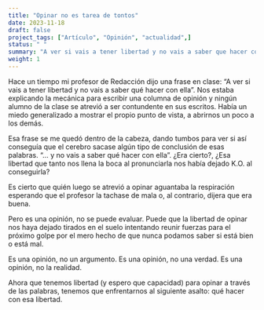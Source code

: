 ```yaml
---
title: "Opinar no es tarea de tontos"
date: 2023-11-18
draft: false
project_tags: ["Artículo", "Opinión", "actualidad",]
status: " "
summary: "A ver si vais a tener libertad y no vais a saber que hacer con ella"
weight: 1
---
```

Hace un tiempo mi profesor de Redacción dijo una frase en clase: “A ver si vais a tener libertad
y no vais a saber qué hacer con ella”. Nos estaba explicando la mecánica para escribir una columna 
de opinión y ningún alumno de la clase se atrevió a ser contundente en sus escritos. Había un miedo
generalizado a mostrar el propio punto de vista, a abrirnos un poco a los demás. 

Esa frase se me quedó dentro de la cabeza, dando tumbos para ver si así conseguía que el cerebro
sacase algún tipo de conclusión de esas palabras. “… y no vais a saber qué hacer con ella”. ¿Era cierto?, 
¿Esa libertad que tanto nos llena la boca al pronunciarla nos había dejado K.O. al conseguirla?

Es cierto que quién luego se atrevió a opinar aguantaba la respiración esperando que el profesor la 
tachase de mala o, al contrario, dijera que era buena. 

Pero es una opinión, no se puede evaluar. Puede que la libertad de opinar nos haya dejado tirados en el 
suelo intentando reunir fuerzas para el próximo golpe por el mero hecho de que nunca podamos saber si está
bien o está mal. 

Es una opinión, no un argumento. Es una opinión, no una verdad. Es una opinión, no la realidad. 

Ahora que tenemos libertad (y espero que capacidad) para opinar a través de las palabras, tenemos 
que enfrentarnos al siguiente asalto: qué hacer con esa libertad. 
